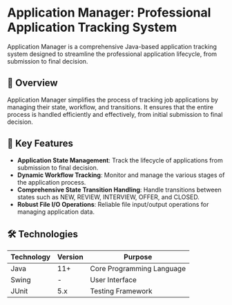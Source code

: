 # Application Manager: Professional Application Tracking System

Application Manager is a comprehensive Java-based application tracking system designed to streamline the professional application lifecycle, from submission to final decision.

## 📘 Overview

Application Manager simplifies the process of tracking job applications by managing their state, workflow, and transitions. It ensures that the entire process is handled efficiently and effectively, from initial submission to final decision.

## 🚀 Key Features

- **Application State Management**: Track the lifecycle of applications from submission to final decision.
- **Dynamic Workflow Tracking**: Monitor and manage the various stages of the application process.
- **Comprehensive State Transition Handling**: Handle transitions between states such as NEW, REVIEW, INTERVIEW, OFFER, and CLOSED.
- **Robust File I/O Operations**: Reliable file input/output operations for managing application data.

## 🛠 Technologies

| Technology | Version | Purpose                      |
|------------|---------|------------------------------|
| Java       | 11+     | Core Programming Language    |
| Swing      | -       | User Interface               |
| JUnit      | 5.x     | Testing Framework            |



